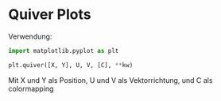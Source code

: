 # Quiver Plots

Verwendung: 

```python
import matplotlib.pyplot as plt

plt.quiver([X, Y], U, V, [C], **kw)
```

Mit X und Y als Position, U und V als Vektorrichtung, und C als colormapping
